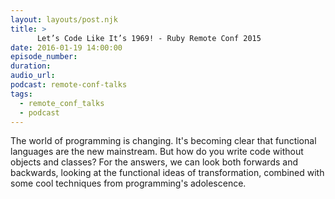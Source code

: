 ```yaml
---
layout: layouts/post.njk
title: >
      Let’s Code Like It’s 1969! - Ruby Remote Conf 2015
date: 2016-01-19 14:00:00
episode_number: 
duration: 
audio_url: 
podcast: remote-conf-talks
tags: 
  - remote_conf_talks
  - podcast
---
```


The world of programming is changing. It's becoming clear that functional languages are the new mainstream. But how do you write code without objects and classes? For the answers, we can look both forwards and backwards, looking at the functional ideas of transformation, combined with some cool techniques from programming's adolescence.&nbsp;


